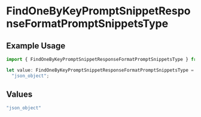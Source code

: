 # FindOneByKeyPromptSnippetResponseFormatPromptSnippetsType

## Example Usage

```typescript
import { FindOneByKeyPromptSnippetResponseFormatPromptSnippetsType } from "@orq-ai/node/models/operations";

let value: FindOneByKeyPromptSnippetResponseFormatPromptSnippetsType =
  "json_object";
```

## Values

```typescript
"json_object"
```